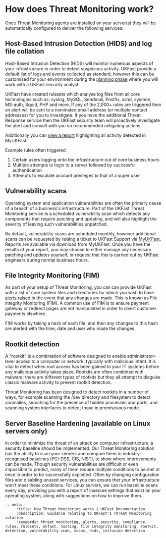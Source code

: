 # How does Threat Monitoring work?

Once Threat Monitoring agents are installed on your server(s) they will be automatically configured to deliver the following services:

## Host-Based Intrusion Detection (HIDS) and log file collation

Host-Based Intrusion Detection (HIDS) will monitor numerous aspects of your infrastructure in order to detect suspicious activity.  UKFast provide a default list of logs and events collected as standard, however this can be customised for your environment during the [planning phase](/security/threatmonitoring/gettingstarted.html) where you will work with a UKFast security analyst.

UKFast have created rulesets which analyse log files from all core technologies such as: syslog, MySQL, Sendmail, Postfix, sshd, sysmon, MS-auth, Squid, PHP and more. If any of the 2,000+ rules are triggered then an alert will be sent to a nominated email address (or multiple contact addresses) for you to investigate.  If you have the additional Threat Response service then the UKFast security team will proactively investigate the alert and consult with you on recommended mitigating actions.

Additionally you can [view a report](/security/threatmonitoring/alerts.html) highlighting all activity detected in MyUKFast.

Example rules often triggered:
1.	Certain users logging onto the infrastructure out of core business hours
2.	Multiple attempts to login to a server followed by successful authentication
3.	Attempts to escalate account privileges to that of a super user


## Vulnerability scans

Operating system and application vulnerabilities are often the primary cause of a breach of a business's infrastructure. Part of the UKFast Threat Monitoring service is a scheduled vulnerability scan which detects any components that require patching and updating, and will also highlight the severity of leaving such vulnerabilities unpatched.

By default, vulnerability scans are scheduled monthly, however additional scans can be requested by raising a ticket to UKFast Support via [MyUKFast](https://my.ukfast.co.uk).  Reports are available via download from MyUKFast. Once you have the results of your report, you may choose to either manage any necessary patching and updates yourself, or request that this is carried out by UKFast engineers during normal business hours.


## File Integrity Monitoring (FIM)

As part of your setup of Threat Monitoring, you can can provide UKFast with a list of core system files and directories for which you wish to have [alerts raised](/security/threatmonitoring/alerts.html) in the event that any changes are made.  This is known as File integrity Monitoring (FIM).  A common use of FIM is to ensure payment gateway or redirect pages are not manipulated in order to divert customer payments elswhere.

FIM works by taking a hash of each file, and then any changes to this hash are alerted with the time, date and user who made the changes.


## Rootkit detection

A "rootkit" is a combination of software designed to enable administrator-level access to a computer or network, typically with malicious intent.  It is vital to detect when root access has been gained to your IT systems before any malicious activity takes place.  Rootkits are often combined with malware; there are different types of rootkits but they all attempt to disguise classic malware activity to prevent rootkit detection.

Threat Monitoring has been designed to detect rootkits in a number of ways, for example scanning the /dev directory and filesystem to detect anomalies, searching for the presence of hidden processes and ports, and scanning system interfaces to detect those in promiscuous mode.


## Server Baseline Hardening (available on Linux servers only)

In order to minimize the threat of an attack on computer infrastructure, a security baseline should be implemented. Our Threat Monitoring solution has the ability to scan your servers and compare them to industry-recognised baselines (PCI-DSS, CIS, NIST), to show where improvements can be made. Though security vulnerabilities are difficult or even impossible to predict, many of them require multiple conditions to be met at once in order to be successfully exploited.  Often by changing configuration files and disabling unused services, you can ensure that your infrastructure won't meet these conditions. For Linux servers, we can run baseline scans every day, providing you with a report of insecure settings that exist on your operating system, along with suggestions on how to improve them.


```eval_rst
.. meta::
     :title: How Threat Monitoring works | UKFast Documentation
     :description: Guidance relating to UKFast's Threat Monitoring solution
     :keywords: threat monitoring, alerts, security, compliance, rules, rulesets, ukfast, hosting, file integrity monitoring, rootkit, detection, vulnerability scan, scans, hids, intrusion detection
```
